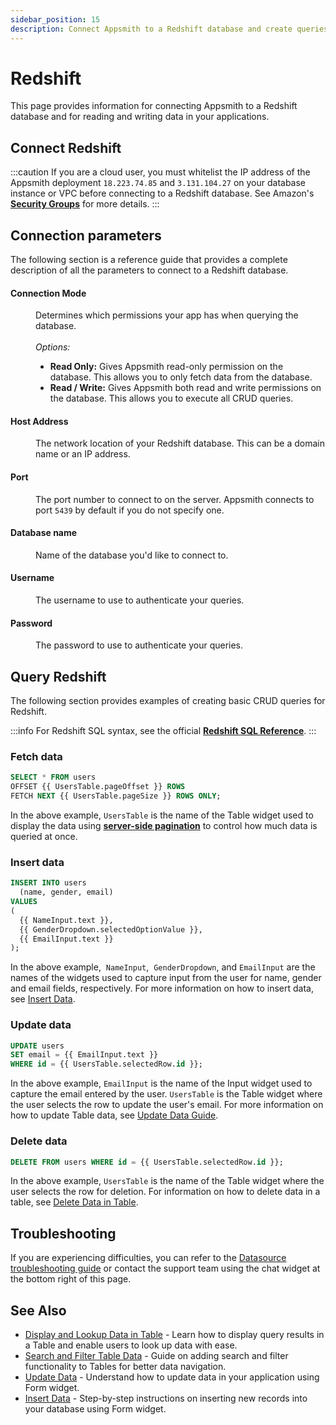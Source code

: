 ```yaml
---
sidebar_position: 15
description: Connect Appsmith to a Redshift database and create queries.
---
```


# Redshift

This page provides information for connecting Appsmith to a Redshift database and for reading and writing data in your applications.

## Connect Redshift

:::caution 
If you are a cloud user, you must whitelist the IP address of the Appsmith deployment `18.223.74.85` and `3.131.104.27` on your database instance or VPC before connecting to a Redshift database. See Amazon's [**Security Groups**](https://docs.aws.amazon.com/vpc/latest/userguide/security-groups.html) for more details.
:::

## Connection parameters

The following section is a reference guide that provides a complete description of all the parameters to connect to a Redshift database.

<ZoomImage src="/img/redshift-datasource-config.png" alt="Configuring a Redshift datasource." caption="Configuring a Redshift datasource." />

#### Connection Mode

<dd>Determines which permissions your app has when querying the database.</dd><br />
<dd>
  <i>Options:</i>
  <ul>
    <li><b>Read Only:</b> Gives Appsmith read-only permission on the database. This allows you to only fetch data from the database.</li>
    <li><b>Read / Write:</b> Gives Appsmith both read and write permissions on the database. This allows you to execute all CRUD queries.</li>
  </ul>
</dd>

#### Host Address

<dd>The network location of your Redshift database. This can be a domain name or an IP address.</dd>

#### Port

<dd>The port number to connect to on the server. Appsmith connects to port <code>5439</code> by default if you do not specify one.</dd>

#### Database name

<dd>Name of the database you'd like to connect to.</dd>

#### Username

<dd>The username to use to authenticate your queries.</dd>

#### Password

<dd>The password to use to authenticate your queries.</dd>

## Query Redshift

The following section provides examples of creating basic CRUD queries for Redshift.

:::info
For Redshift SQL syntax, see the official [**Redshift SQL Reference**](https://docs.aws.amazon.com/redshift/latest/dg/cm_chap_SQLCommandRef.html).
:::

<ZoomImage src="/img/redshift-query-config.png" alt="Configuring a Redshift query." caption="Configuring a Redshift query." />

### Fetch data

```sql
SELECT * FROM users
OFFSET {{ UsersTable.pageOffset }} ROWS
FETCH NEXT {{ UsersTable.pageSize }} ROWS ONLY;
```

In the above example, `UsersTable` is the name of the Table widget used to display the data using [**server-side pagination**](/build-apps/how-to-guides/Server-side-pagination-in-table) to control how much data is queried at once.

### Insert data

```sql
INSERT INTO users
  (name, gender, email)
VALUES
(
  {{ NameInput.text }},
  {{ GenderDropdown.selectedOptionValue }},
  {{ EmailInput.text }}
);
```

In the above example,  `NameInput`,  `GenderDropdown`,  and `EmailInput` are the names of the widgets used to capture input from the user for name, gender and email fields, respectively. For more information on how to insert data, see [Insert Data](/build-apps/how-to-guides/insert-data).



### Update data

```sql
UPDATE users
SET email = {{ EmailInput.text }}
WHERE id = {{ UsersTable.selectedRow.id }};
```

In the above example, `EmailInput` is the name of the Input widget used to capture the email entered by the user. `UsersTable` is the Table widget where the user selects the row to update the user's email. For more information on how to update Table data, see [Update Data Guide](/build-apps/how-to-guides/submit-form-data).


### Delete data

```sql
DELETE FROM users WHERE id = {{ UsersTable.selectedRow.id }};
```

In the above example, `UsersTable` is the name of the Table widget where the user selects the row for deletion. For information on how to delete data in a table, see [Delete Data in Table](/reference/widgets/table/inline-editing#delete-row).

## Troubleshooting

If you are experiencing difficulties, you can refer to the [Datasource troubleshooting guide](/help-and-support/troubleshooting-guide/action-errors/datasource-errors) or contact the support team using the chat widget at the bottom right of this page.

## See Also

- [Display and Lookup Data in Table](/build-apps/how-to-guides/display-search-and-filter-table-data) - Learn how to display query results in a Table and enable users to look up data with ease.
- [Search and Filter Table Data](/build-apps/how-to-guides/search-and-filter-table-data) - Guide on adding search and filter functionality to Tables for better data navigation.
- [Update Data](/build-apps/how-to-guides/submit-form-data) - Understand how to update data in your application using Form widget.
- [Insert Data](/build-apps/how-to-guides/insert-data) - Step-by-step instructions on inserting new records into your database using Form widget.
